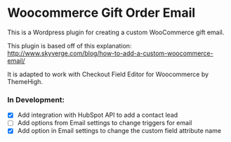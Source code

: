 Woocommerce Gift Order Email
=================================

This is a Wordpress plugin for creating a custom WooCommerce gift email.

This plugin is based off of this explanation: http://www.skyverge.com/blog/how-to-add-a-custom-woocommerce-email/

It is adapted to work with Checkout Field Editor for Woocommerce by ThemeHigh. 

### In Development:

- [X] Add integration with HubSpot API to add a contact lead
- [ ] Add options from Email settings to change triggers for email
- [X] Add option in Email settings to change the custom field attribute name
